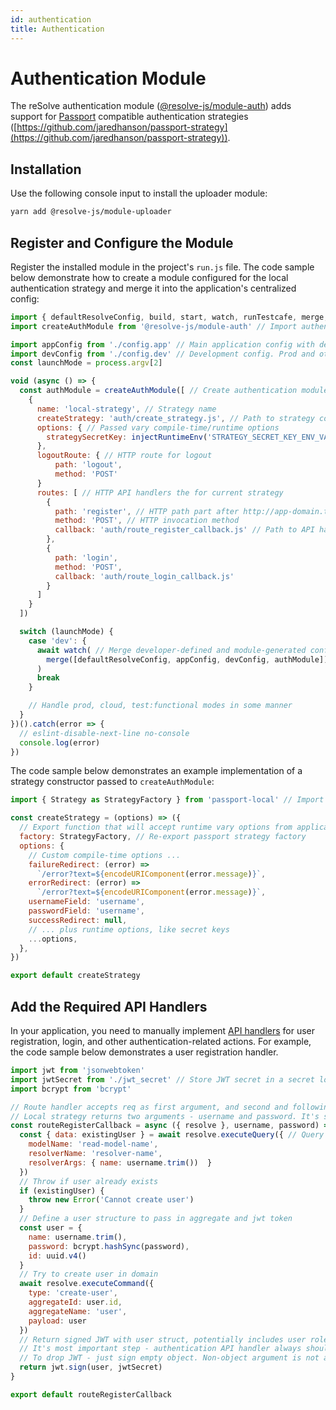 ```yaml
---
id: authentication
title: Authentication
---
```


# Authentication Module

The reSolve authentication module ([@resolve-js/module-auth](https://www.npmjs.com/package/@resolve-js/module-auth)) adds support for [Passport](https://www.passportjs.org/) compatible authentication strategies ([https://github.com/jaredhanson/passport-strategy](https://github.com/jaredhanson/passport-strategy)).

## Installation

Use the following console input to install the uploader module:

```sh
yarn add @resolve-js/module-uploader
```

## Register and Configure the Module

Register the installed module in the project's `run.js` file. The code sample below demonstrate how to create a module configured for the local authentication strategy and merge it into the application's centralized config:

```js title="run.js"
import { defaultResolveConfig, build, start, watch, runTestcafe, merge, injectRuntimeEnv } from '@resolve-js/scripts'
import createAuthModule from '@resolve-js/module-auth' // Import authentication module

import appConfig from './config.app' // Main application config with defined domain logic
import devConfig from './config.dev' // Development config. Prod and other configs ommited here for simplicity
const launchMode = process.argv[2]

void (async () => {
  const authModule = createAuthModule([ // Create authentication module to merge in config
    {
      name: 'local-strategy', // Strategy name
      createStrategy: 'auth/create_strategy.js', // Path to strategy construction file in the project dirrectory.
      options: { // Passed vary compile-time/runtime options
        strategySecretKey: injectRuntimeEnv('STRATEGY_SECRET_KEY_ENV_VARIABLE_NAME')
      },
      logoutRoute: { // HTTP route for logout
          path: 'logout',
          method: 'POST'
      }
      routes: [ // HTTP API handlers the for current strategy
        {
          path: 'register', // HTTP path part after http://app-domain.tld/rootPath/api/
          method: 'POST', // HTTP invocation method
          callback: 'auth/route_register_callback.js' // Path to API handler. See implementation details below.
        },
        {
          path: 'login',
          method: 'POST',
          callback: 'auth/route_login_callback.js'
        }
      ]
    }
  ])

  switch (launchMode) {
    case 'dev': {
      await watch( // Merge developer-defined and module-generated configs using the merge tool
        merge([defaultResolveConfig, appConfig, devConfig, authModule])
      )
      break
    }

    // Handle prod, cloud, test:functional modes in some manner
  }
})().catch(error => {
  // eslint-disable-next-line no-console
  console.log(error)
})
```

The code sample below demonstrates an example implementation of a strategy constructor passed to `createAuthModule`:

```js title="auth/create_strategy.js"
import { Strategy as StrategyFactory } from 'passport-local' // Import passport strategy

const createStrategy = (options) => ({
  // Export function that will accept runtime vary options from application config
  factory: StrategyFactory, // Re-export passport strategy factory
  options: {
    // Custom compile-time options ...
    failureRedirect: (error) =>
      `/error?text=${encodeURIComponent(error.message)}`,
    errorRedirect: (error) =>
      `/error?text=${encodeURIComponent(error.message)}`,
    usernameField: 'username',
    passwordField: 'username',
    successRedirect: null,
    // ... plus runtime options, like secret keys
    ...options,
  },
})

export default createStrategy
```

## Add the Required API Handlers

In your application, you need to manually implement [API handlers](../api-handlers.md) for user registration, login, and other authentication-related actions. For example, the code sample below demonstrates a user registration handler.

```js title="auth/route_register_callback.js"
import jwt from 'jsonwebtoken'
import jwtSecret from './jwt_secret' // Store JWT secret in a secret location, for example an environment variable
import bcrypt from 'bcrypt'

// Route handler accepts req as first argument, and second and following arguments is strategy result
// Local strategy returns two arguments - username and password. It's strictly strategy-dependent
const routeRegisterCallback = async ({ resolve }, username, password) => {
  const { data: existingUser } = await resolve.executeQuery({ // Query a read model to check if user exists
    modelName: 'read-model-name',
    resolverName: 'resolver-name',
    resolverArgs: { name: username.trim())  }
  })
  // Throw if user already exists
  if (existingUser) {
    throw new Error('Cannot create user')
  }
  // Define a user structure to pass in aggregate and jwt token
  const user = {
    name: username.trim(),
    password: bcrypt.hashSync(password),
    id: uuid.v4()
  }
  // Try to create user in domain
  await resolve.executeCommand({
    type: 'create-user',
    aggregateId: user.id,
    aggregateName: 'user',
    payload: user
  })
  // Return signed JWT with user struct, potentially includes user role and so on.
  // It's most important step - authentication API handler always should return signed JWT value.
  // To drop JWT - just sign empty object. Non-object argument is not allowed.
  return jwt.sign(user, jwtSecret)
}

export default routeRegisterCallback
```
